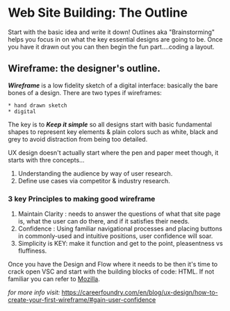 # **Web Site Building: The Outline**

Start with the basic idea and write it down! Outlines aka "Brainstorming" helps you focus in on what the key essential designs are going to be. Once you have it drawn out you can then begin the fun part....coding a layout. 

## **Wireframe: the designer's outline.**

**_Wireframe_** is a low fidelity sketch of a digital interface: basically the  bare bones of a design. There are two types if wireframes:
    
    * hand drawn sketch
    * digital

 The key is to **_Keep it simple_** so all designs start with basic fundamental shapes to represent key elements & plain colors such as white, black and grey to avoid distraction from being too detailed. 

 UX design doesn't actually start where the pen and paper meet though, it starts with thre concepts...

 1. Understanding the audience by way of user research.
 2. Define use cases via competitor & industry research. 


 ### **3 key Principles to making good wireframe**

 1. Maintain Clarity : needs to answer the questions of what that site page is, what the user can do there, and if it satisfies their needs.
 2. Confidence : Using familiar navigational processes and placing buttons in commonly-used and intuitive positions, user confidence will soar. 
 3. Simplicity is KEY: make it function and get to the point, pleasentness vs fluffiness. 

 Once you have the Design and Flow where it needs to be then it's time to crack open VSC and start with the building blocks of code: HTML. If not familiar you can refer to [Mozilla](https://developer.mozilla.org/en-US/docs/Learn/HTML/Introduction_to_HTML).
 
 *for more info visit:* https://careerfoundry.com/en/blog/ux-design/how-to-create-your-first-wireframe/#gain-user-confidence






